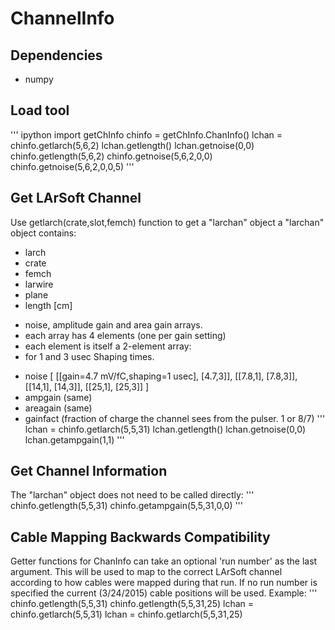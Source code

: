 # ChannelInfo

## Dependencies
   * numpy

## Load tool
'''
ipython
import getChInfo
chinfo = getChInfo.ChanInfo()
lchan = chinfo.getlarch(5,6,2)
lchan.getlength()
lchan.getnoise(0,0)
chinfo.getlength(5,6,2)
chinfo.getnoise(5,6,2,0,0)
chinfo.getnoise(5,6,2,0,0,5)
'''

## Get LArSoft Channel
Use getlarch(crate,slot,femch) function to get a "larchan" object
a "larchan" object contains:
- larch
- crate
- femch
- larwire
- plane
- length [cm]
+ noise, amplitude gain and area gain arrays.
+ each array has 4 elements (one per gain setting)
+ each element is itself a 2-element array:
+ for 1 and 3 usec Shaping times.
- noise [ [[gain=4.7 mV/fC,shaping=1 usec], [4.7,3]], [[7.8,1], [7.8,3]], [[14,1], [14,3]], [[25,1], [25,3]] ]
- ampgain (same)
- areagain (same)
- gainfact (fraction of charge the channel sees from the pulser. 1 or 8/7)
'''
lchan = chinfo.getlarch(5,5,31)
lchan.getlength()
lchan.getnoise(0,0)
lchan.getampgain(1,1)
'''

## Get Channel Information
The "larchan" object does not need to be called directly:
'''
chinfo.getlength(5,5,31)
chinfo.getampgain(5,5,31,0,0)
'''

## Cable Mapping Backwards Compatibility
Getter functions for ChanInfo can take an optional 'run number'
as the last argument. This will be used to map to the correct
LArSoft channel according to how cables were mapped during
that run.
If no run number is specified the current (3/24/2015) cable
positions will be used.
Example:
'''
chinfo.getlength(5,5,31)
chinfo.getlength(5,5,31,25)
lchan = chinfo.getlarch(5,5,31)
lchan = chinfo.getlarch(5,5,31,25)

